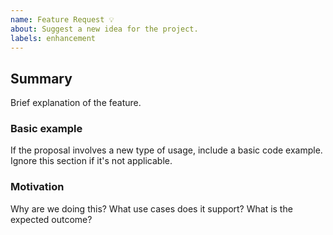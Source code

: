 ```yaml
---
name: Feature Request 💡
about: Suggest a new idea for the project.
labels: enhancement
---
```

## Summary
Brief explanation of the feature.
### Basic example
If the proposal involves a new type of usage, include a basic code example. Ignore this section if it's not applicable.
### Motivation
Why are we doing this? What use cases does it support? What is the expected outcome?
